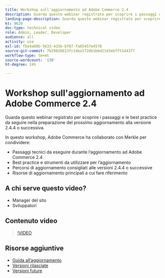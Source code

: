 ```yaml
---
title: Workshop sull'aggiornamento ad Adobe Commerce 2.4
description: Guarda questo webinar registrato per scoprire i passaggi dell’aggiornamento di Adobe Commerce e le best practice per le versioni 2.4.4 e successive.
landing-page-description: Guarda questo webinar registrato per scoprire i passaggi e le best practice per l’aggiornamento ad Adobe Commerce 2.4.
kt: 9620
doc-type: technical video
role: Admin, Leader, Developer
audience: all
activity: use
exl-id: fba4a08b-5633-433b-bf87-fa85457e4578
source-git-commit: 7b29026613fc14ba1f2db1bbd21d3ebff51d4377
workflow-type: tm+mt
source-wordcount: '130'
ht-degree: 24%

---
```


# Workshop sull&#39;aggiornamento ad Adobe Commerce 2.4

Guarda questo webinar registrato per scoprire i passaggi e le best practice da seguire nella preparazione del prossimo aggiornamento alla versione 2.4.4 o successiva.

In questo workshop, Adobe Commerce ha collaborato con Merkle per condividere:

- Passaggi tecnici da eseguire durante l’aggiornamento ad Adobe Commerce 2.4
- Best practice e strumenti da utilizzare per l’aggiornamento
- Percorsi di aggiornamento consigliati alle versioni 2.4.4 o successive
- Risorse di aggiornamento principali a cui fare riferimento

## A chi serve questo video?

- Manager del sito
- Sviluppatori

## Contenuto video

>[!VIDEO](https://video.tv.adobe.com/v/340038?quality=12&learn=on)

## Risorse aggiuntive

- [Guida all’aggiornamento](https://experienceleague.adobe.com/docs/commerce-operations/upgrade-guide/overview.html)
- [Versioni rilasciate](https://devdocs.magento.com/release/released-versions.html)
- [Versioni future](https://devdocs.magento.com/release/)

